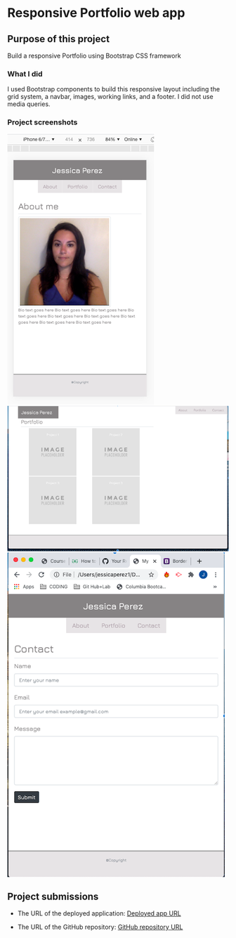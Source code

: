 # Responsive Portfolio web app

## Purpose of this project

Build a responsive Portfolio using Bootstrap CSS framework

### What I did

I used Bootstrap components to build this responsive layout including the grid system, a navbar, images, working links, and a footer.
I did not use media queries.

### Project screenshots

![About page screenshot](assets/About-page.png)
![Portfolio page screenshot](assets/Portfolio-page.png)
![Contact page screenshot](assets/Contact-page.png)

## Project submissions

- The URL of the deployed application:
  [Deployed app URL](https://jessicaperez1.github.io/Responsive-Portfolio-Homework-2/.)

- The URL of the GitHub repository:
  [GitHub repository URL](https://github.com/JessicaPerez1/Responsive-Portfolio-Homework-2.git)

